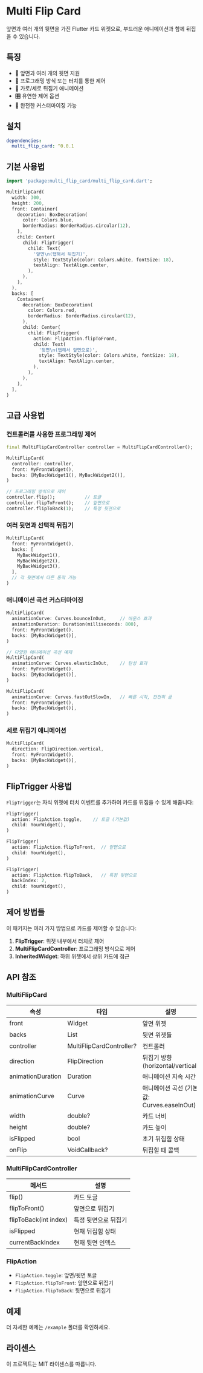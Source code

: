 <!--
This README describes the package. If you publish this package to pub.dev,
this README's contents appear on the landing page for your package.

For information about how to write a good package README, see the guide for
[writing package pages](https://dart.dev/tools/pub/writing-package-pages).

For general information about developing packages, see the Dart guide for
[creating packages](https://dart.dev/guides/libraries/create-packages)
and the Flutter guide for
[developing packages and plugins](https://flutter.dev/to/develop-packages).
-->

# Multi Flip Card

앞면과 여러 개의 뒷면을 가진 Flutter 카드 위젯으로, 부드러운 애니메이션과 함께 뒤집을 수 있습니다.

## 특징

- 🎴 앞면과 여러 개의 뒷면 지원
- 🎯 프로그래밍 방식 또는 터치를 통한 제어
- 🎨 가로/세로 뒤집기 애니메이션
- 🎛️ 유연한 제어 옵션
- 📱 완전한 커스터마이징 가능

## 설치

```yaml
dependencies:
  multi_flip_card: ^0.0.1
```

## 기본 사용법

```dart
import 'package:multi_flip_card/multi_flip_card.dart';

MultiFlipCard(
  width: 300,
  height: 200,
  front: Container(
    decoration: BoxDecoration(
      color: Colors.blue,
      borderRadius: BorderRadius.circular(12),
    ),
    child: Center(
      child: FlipTrigger(
        child: Text(
          '앞면\n(탭해서 뒤집기)',
          style: TextStyle(color: Colors.white, fontSize: 18),
          textAlign: TextAlign.center,
        ),
      ),
    ),
  ),
  backs: [
    Container(
      decoration: BoxDecoration(
        color: Colors.red,
        borderRadius: BorderRadius.circular(12),
      ),
      child: Center(
        child: FlipTrigger(
          action: FlipAction.flipToFront,
          child: Text(
            '뒷면\n(탭해서 앞면으로)',
            style: TextStyle(color: Colors.white, fontSize: 18),
            textAlign: TextAlign.center,
          ),
        ),
      ),
    ),
  ],
)
```

## 고급 사용법

### 컨트롤러를 사용한 프로그래밍 제어

```dart
final MultiFlipCardController controller = MultiFlipCardController();

MultiFlipCard(
  controller: controller,
  front: MyFrontWidget(),
  backs: [MyBackWidget1(), MyBackWidget2()],
)

// 프로그래밍 방식으로 제어
controller.flip();           // 토글
controller.flipToFront();    // 앞면으로
controller.flipToBack(1);    // 특정 뒷면으로
```

### 여러 뒷면과 선택적 뒤집기

```dart
MultiFlipCard(
  front: MyFrontWidget(),
  backs: [
    MyBackWidget1(),
    MyBackWidget2(),
    MyBackWidget3(),
  ],
  // 각 뒷면에서 다른 동작 가능
)
```

### 애니메이션 곡선 커스터마이징

```dart
MultiFlipCard(
  animationCurve: Curves.bounceInOut,     // 바운스 효과
  animationDuration: Duration(milliseconds: 800),
  front: MyFrontWidget(),
  backs: [MyBackWidget()],
)

// 다양한 애니메이션 곡선 예제
MultiFlipCard(
  animationCurve: Curves.elasticInOut,    // 탄성 효과
  front: MyFrontWidget(),
  backs: [MyBackWidget()],
)

MultiFlipCard(
  animationCurve: Curves.fastOutSlowIn,   // 빠른 시작, 천천히 끝
  front: MyFrontWidget(),
  backs: [MyBackWidget()],
)
```

### 세로 뒤집기 애니메이션

```dart
MultiFlipCard(
  direction: FlipDirection.vertical,
  front: MyFrontWidget(),
  backs: [MyBackWidget()],
)
```

## FlipTrigger 사용법

`FlipTrigger`는 자식 위젯에 터치 이벤트를 추가하여 카드를 뒤집을 수 있게 해줍니다:

```dart
FlipTrigger(
  action: FlipAction.toggle,    // 토글 (기본값)
  child: YourWidget(),
)

FlipTrigger(
  action: FlipAction.flipToFront,  // 앞면으로
  child: YourWidget(),
)

FlipTrigger(
  action: FlipAction.flipToBack,   // 특정 뒷면으로
  backIndex: 2,
  child: YourWidget(),
)
```

## 제어 방법들

이 패키지는 여러 가지 방법으로 카드를 제어할 수 있습니다:

1. **FlipTrigger**: 위젯 내부에서 터치로 제어
2. **MultiFlipCardController**: 프로그래밍 방식으로 제어
3. **InheritedWidget**: 하위 위젯에서 상위 카드에 접근

## API 참조

### MultiFlipCard

| 속성              | 타입                     | 설명                                       |
| ----------------- | ------------------------ | ------------------------------------------ |
| front             | Widget                   | 앞면 위젯                                  |
| backs             | List<Widget>             | 뒷면 위젯들                                |
| controller        | MultiFlipCardController? | 컨트롤러                                   |
| direction         | FlipDirection            | 뒤집기 방향 (horizontal/vertical)          |
| animationDuration | Duration                 | 애니메이션 지속 시간                       |
| animationCurve    | Curve                    | 애니메이션 곡선 (기본값: Curves.easeInOut) |
| width             | double?                  | 카드 너비                                  |
| height            | double?                  | 카드 높이                                  |
| isFlipped         | bool                     | 초기 뒤집힘 상태                           |
| onFlip            | VoidCallback?            | 뒤집힐 때 콜백                             |

### MultiFlipCardController

| 메서드                | 설명                 |
| --------------------- | -------------------- |
| flip()                | 카드 토글            |
| flipToFront()         | 앞면으로 뒤집기      |
| flipToBack(int index) | 특정 뒷면으로 뒤집기 |
| isFlipped             | 현재 뒤집힘 상태     |
| currentBackIndex      | 현재 뒷면 인덱스     |

### FlipAction

- `FlipAction.toggle`: 앞면/뒷면 토글
- `FlipAction.flipToFront`: 앞면으로 뒤집기
- `FlipAction.flipToBack`: 뒷면으로 뒤집기

## 예제

더 자세한 예제는 `/example` 폴더를 확인하세요.

## 라이센스

이 프로젝트는 MIT 라이센스를 따릅니다.
